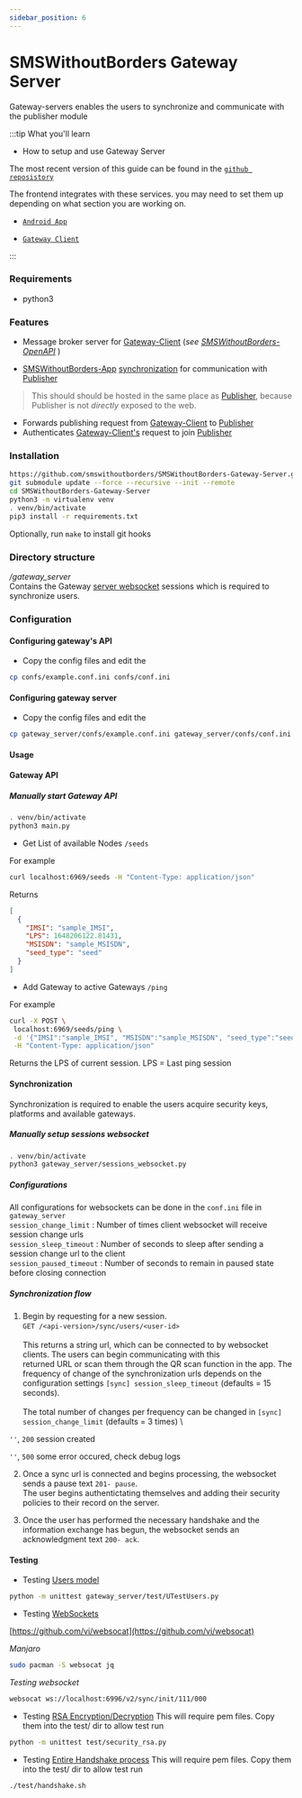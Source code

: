 ```yaml
---
sidebar_position: 6
---
```


# SMSWithoutBorders Gateway Server

Gateway-servers enables the users to synchronize and communicate with the publisher module

:::tip What you'll learn

* How to setup and use Gateway Server

The most recent version of this guide can be found in the [`github reposistory`](https://github.com/smswithoutborders/SMSWithoutBorders-Gateway-Server)

The frontend integrates with these services. you may need to set them up depending on what section you are working on.

* [`Android App`](https://github.com/smswithoutborders/SMSWithoutBorders-App-Android)

* [`Gateway Client`](https://github.com/smswithoutborders/SMSWithoutBorders-Gateway-Client)

:::

### Requirements

* python3

### Features

* Message broker server for [Gateway-Client](https://github.com/smswithoutborders/SMSWithoutBorders-Gateway-Client) (_see [SMSWithoutBorders-OpenAPI](https://github.com/smswithoutborders/SMSWithoutBorders-OpenAPI)_ )

* [SMSWithoutBorders-App](https://github.com/smswithoutborders/SMSWithoutBorders-App-Android) [synchronization](synchronization) for communication with [Publisher](https://github.com/smswithoutborders/SMSWithoutBorders-Publisher)

 > This should should be hosted in the same place as [Publisher](https://github.com/smswithoutborders/SMSWithoutBorders-Publisher), because Publisher is not _directly_ exposed to the web.

* Forwards publishing request from [Gateway-Client](https://github.com/smswithoutborders/SMSWithoutBorders-Gateway-Client) to [Publisher](https://github.com/smswithoutborders/SMSWithoutBorders-Publisher)
* Authenticates [Gateway-Client's](https://github.com/smswithoutborders/SMSWithoutBorders-Gateway-Client) request to join [Publisher](https://github.com/smswithoutborders/SMSWithoutBorders-Publisher)

### Installation

```bash
https://github.com/smswithoutborders/SMSWithoutBorders-Gateway-Server.git
git submodule update --force --recursive --init --remote
cd SMSWithoutBorders-Gateway-Server
python3 -m virtualenv venv
. venv/bin/activate
pip3 install -r requirements.txt
```

Optionally, run `make` to install git hooks

### Directory structure

_/gateway_server_ \
Contains the Gateway [server websocket](gateway_server/sessions_websocket.py) sessions which is required to synchronize users.

### Configuration

#### Configuring gateway's API

* Copy the config files and edit the

```bash
cp confs/example.conf.ini confs/conf.ini
```

#### Configuring gateway server

* Copy the config files and edit the

```bash
cp gateway_server/confs/example.conf.ini gateway_server/confs/conf.ini
```

#### Usage

<a name="synchronization" ></a>

#### Gateway API

##### Manually start Gateway API

```bash
. venv/bin/activate
python3 main.py
```

* Get List of available Nodes
`/seeds
`

For example

```bash
curl localhost:6969/seeds -H "Content-Type: application/json"
```

Returns

```json
[
  {
    "IMSI": "sample_IMSI", 
    "LPS": 1648206122.81431, 
    "MSISDN": "sample_MSISDN", 
    "seed_type": "seed"
  }
]
```

* Add Gateway to active Gateways
`/ping
`

For example

```bash
curl -X POST \
 localhost:6969/seeds/ping \
 -d '{"IMSI":"sample_IMSI", "MSISDN":"sample_MSISDN", "seed_type":"seed"}' \
 -H "Content-Type: application/json"
```

Returns the LPS of current session. LPS = Last ping session

#### Synchronization

Synchronization is required to enable the users acquire security keys, platforms and available gateways.

##### Manually setup sessions websocket

```bash
. venv/bin/activate
python3 gateway_server/sessions_websocket.py
```

##### Configurations

All configurations for websockets can be done in the `conf.ini` file in `gateway_server` \
`session_change_limit` : Number of times client websocket will receive session change urls \
`session_sleep_timeout` : Number of seconds to sleep after sending a session change url to the client \
`session_paused_timeout` : Number of seconds to remain in paused state before closing connection

##### Synchronization flow

1. Begin by requesting for a new session. \
`GET /<api-version>/sync/users/<user-id>` \
\
This returns a string url, which can be connected to by websocket clients. The users can begin communicating with this \
returned URL or scan them through the QR scan function in the app. The frequency of change of the synchronization urls depends
on the configuration settings `[sync] session_sleep_timeout` (defaults = 15 seconds). \
\
The total number of changes per frequency can be changed in `[sync] session_change_limit` (defaults = 3 times) \

`''`, `200` session created

`''`, `500` some error occured, check debug logs

2. Once a sync url is connected and begins processing, the websocket sends a pause text `201- pause`. \
The user begins authentictating themselves and adding their security policies to their record on the server.

3. Once the user has performed the necessary handshake and the information exchange has begun, the websocket sends an \
acknowledgment text `200- ack`.

<a name="testing" />

#### Testing

* Testing [Users model](gateway_server/users.py)

```bash
python -m unittest gateway_server/test/UTestUsers.py
```

* Testing [WebSockets](gateway_server/sessions_websocket.py)

[https://github.com/vi/websocat](https://github.com/vi/websocat)

_Manjaro_

```bash
sudo pacman -S websocat jq
```

_Testing websocket_

```bash
websocat ws://localhost:6996/v2/sync/init/111/000
```

* Testing [RSA Encryption/Decryption](test/security_rsa.py)
This will require pem files. Copy them into the test/ dir to allow test run

```bash
python -m unittest test/security_rsa.py
```

* Testing [Entire Handshake process](test/handshake.py)
This will require pem files. Copy them into the test/ dir to allow test run

```bash
./test/handshake.sh
```
